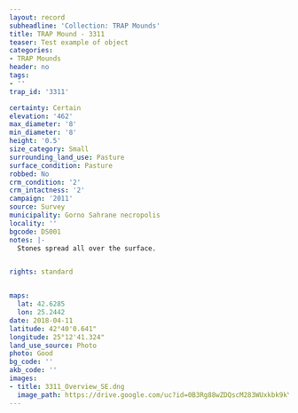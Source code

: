 ```yaml
---
layout: record
subheadline: 'Collection: TRAP Mounds'
title: TRAP Mound - 3311
teaser: Test example of object
categories:
- TRAP Mounds
header: no
tags:
- ''
trap_id: '3311'

certainty: Certain
elevation: '462'
max_diameter: '8'
min_diameter: '8'
height: '0.5'
size_category: Small
surrounding_land_use: Pasture
surface_condition: Pasture
robbed: No
crm_condition: '2'
crm_intactness: '2'
campaign: '2011'
source: Survey
municipality: Gorno Sahrane necropolis
locality: ''
bgcode: DS001
notes: |-
  Stones spread all over the surface.


rights: standard


maps:
  lat: 42.6285
  lon: 25.2442
date: 2018-04-11
latitude: 42°40'0.641"
longitude: 25°12'41.324"
land_use_source: Photo
photo: Good
bg_code: ''
akb_code: ''
images:
- title: 3311_Overview_SE.dng
  image_path: https://drive.google.com/uc?id=0B3Rg88wZDQscM283WUxkbk9kYUE
---
```

